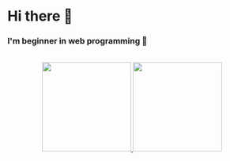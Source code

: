 <h1>Hi there 👋</h1>
<h3>I'm beginner in web programming 🤲</h3>
<br/>
<div align="center">
  <a href="https://github.com/amelia-iky/">
    <img height="180" src="https://github-readme-stats-eight-theta.vercel.app/api?username=amelia-iky&show_icons=true&theme=algolia&include_all_commits=true&count_private=true"/>
    <img height="180" src="https://github-readme-stats-eight-theta.vercel.app/api/top-langs/?username=amelia-iky&layout=compact&langs_count=8&theme=algolia"/>
  </a>
</div>

